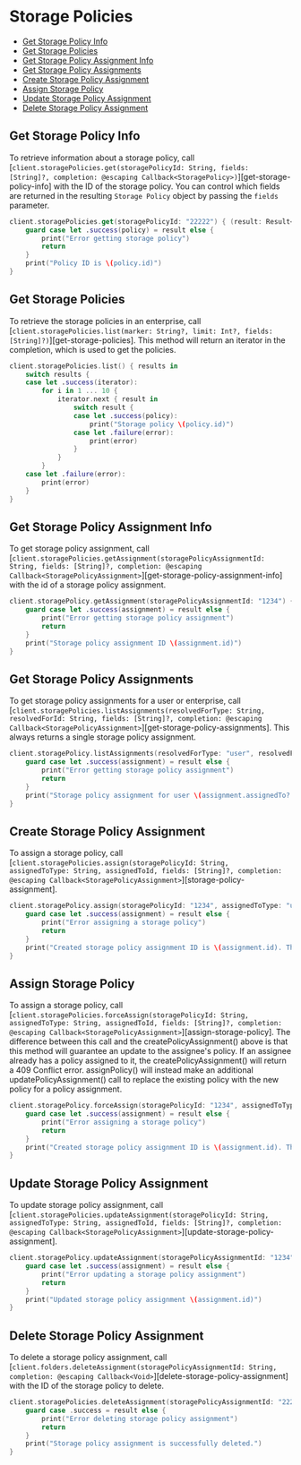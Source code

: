 Storage Policies
=======

<!-- START doctoc generated TOC please keep comment here to allow auto update -->
<!-- DON'T EDIT THIS SECTION, INSTEAD RE-RUN doctoc TO UPDATE -->


- [Get Storage Policy Info](#get-storage-policy-info)
- [Get Storage Policies](#get-storage-policies)
- [Get Storage Policy Assignment Info](#get-storage-policy-assignment-info)
- [Get Storage Policy Assignments](#get-storage-policy-assignments)
- [Create Storage Policy Assignment](#create-storage-policy-assignment)
- [Assign Storage Policy](#assign-storage-policy)
- [Update Storage Policy Assignment](#update-storage-policy-assignment)
- [Delete Storage Policy Assignment](#delete-storage-policy-assignment)

<!-- END doctoc generated TOC please keep comment here to allow auto update -->

Get Storage Policy Info
---------------

To retrieve information about a storage policy, call
[`client.storagePolicies.get(storagePolicyId: String, fields: [String]?, completion: @escaping Callback<StoragePolicy>)`][get-storage-policy-info]
with the ID of the storage policy.  You can control which fields are returned in the resulting `Storage Policy` object by passing the
`fields` parameter.

<!-- sample get_storage_policies_id -->   
```swift
client.storagePolicies.get(storagePolicyId: "22222") { (result: Result<StoragePolicy, BoxSDKError>) in
    guard case let .success(policy) = result else {
        print("Error getting storage policy")
        return
    }
    print("Policy ID is \(policy.id)")
}
```

Get Storage Policies
--------------------

To retrieve the storage policies in an enterprise, call
[`client.storagePolicies.list(marker: String?, limit: Int?, fields: [String]?)`][get-storage-policies].  This method will return an iterator in the completion, which is used to get the policies.

<!-- sample get_storage_policies -->   
```swift
client.storagePolicies.list() { results in
    switch results {
    case let .success(iterator):
        for i in 1 ... 10 {
            iterator.next { result in
                switch result {
                case let .success(policy):
                    print("Storage policy \(policy.id)")
                case let .failure(error):
                    print(error)
                }
            }
        }
    case let .failure(error):
        print(error)
    }
}
```

Get Storage Policy Assignment Info
----------------------------------

To get storage policy assignment, call
[`client.storagePolicies.getAssignment(storagePolicyAssignmentId: String, fields: [String]?, completion: @escaping Callback<StoragePolicyAssignment>`][get-storage-policy-assignment-info]
with the id of a storage policy assignment.

<!-- sample get_storage_policy_assignments_id -->   
```swift
client.storagePolicy.getAssignment(storagePolicyAssignmentId: "1234") { (result: Result<StoragePolicyAssignment, BoxSDKError>) in
    guard case let .success(assignment) = result else {
        print("Error getting storage policy assignment")
        return
    }
    print("Storage policy assignment ID \(assignment.id)")
}
```
Get Storage Policy Assignments
------------------------------

To get storage policy assignments for a user or enterprise, call
[`client.storagePolicies.listAssignments(resolvedForType: String, resolvedForId: String, fields: [String]?, completion: @escaping Callback<StoragePolicyAssignment>`][get-storage-policy-assignments]. This always returns a single storage policy assignment.

<!-- sample get_storage_policy_assignments -->   
```swift
client.storagePolicy.listAssignments(resolvedForType: "user", resolvedForId: "1234") { (result: Result<StoragePolicyAssignment, BoxSDKError>) in
    guard case let .success(assignment) = result else {
        print("Error getting storage policy assignment")
        return
    }
    print("Storage policy assignment for user \(assignment.assignedTo?.id) is \(assignment.id)")
}
```

Create Storage Policy Assignment
--------------------------------

To assign a storage policy, call
[`client.storagePolicies.assign(storagePolicyId: String, assignedToType: String, assignedToId, fields: [String]?, completion: @escaping Callback<StoragePolicyAssignment>`][storage-policy-assignment].

<!-- sample post_storage_policy_assignments -->   
```swift
client.storagePolicy.assign(storagePolicyId: "1234", assignedToType: "user", assignedToId: "123") { (result: Result<StoragePolicyAssignment, BoxSDKError>) in
    guard case let .success(assignment) = result else {
        print("Error assigning a storage policy")
        return
    }
    print("Created storage policy assignment ID is \(assignment.id). The ID of the user it is assigned to \(assignment.assignedTo?.id)")
}
```

Assign Storage Policy
---------------------

To assign a storage policy, call
[`client.storagePolicies.forceAssign(storagePolicyId: String, assignedToType: String, assignedToId, fields: [String]?, completion: @escaping Callback<StoragePolicyAssignment>`][assign-storage-policy]. The difference between this call and the createPolicyAssignment() above is that this method will guarantee an update to the assignee's policy. If an assignee already has a policy assigned to it, the createPolicyAssignment() will return a 409 Conflict error. assignPolicy() will instead make an additional updatePolicyAssignment() call to replace the existing policy with the new policy for a policy assignment.

<!-- sample post_storage_policy_assignments force -->   
```swift
client.storagePolicy.forceAssign(storagePolicyId: "1234", assignedToType: "user", assignedToId: "123") { (result: Result<StoragePolicyAssignment, BoxSDKError>) in
    guard case let .success(assignment) = result else {
        print("Error assigning a storage policy")
        return
    }
    print("Created storage policy assignment ID is \(assignment.id). The ID of the user it is assigned to \(assignment.assignedTo?.id)")
}
```

Update Storage Policy Assignment
--------------------------------

To update storage policy assignment, call
[`client.storagePolicies.updateAssignment(storagePolicyId: String, assignedToType: String, assignedToId, fields: [String]?, completion: @escaping Callback<StoragePolicyAssignment>`][update-storage-policy-assignment].

<!-- sample put_storage_policy_assignments_id -->   
```swift
client.storagePolicy.updateAssignment(storagePolicyAssignmentId: "1234", storagePolicyId: "123") { (result: Result<StoragePolicyAssignment, BoxSDKError>) in
    guard case let .success(assignment) = result else {
        print("Error updating a storage policy assignment")
        return
    }
    print("Updated storage policy assignment \(assignment.id)")
}
```

Delete Storage Policy Assignment
--------------------------------

To delete a storage policy assignment, call
[`client.folders.deleteAssignment(storagePolicyAssignmentId: String, completion: @escaping Callback<Void>`][delete-storage-policy-assignment]
with the ID of the storage policy to delete.

<!-- sample delete_storage_policy_assignments_id -->   
```swift
client.storagePolicies.deleteAssignment(storagePolicyAssignmentId: "22222") { result: Result<Void, BoxSDKError>} in
    guard case .success = result else {
        print("Error deleting storage policy assignment")
        return
    }
    print("Storage policy assignment is successfully deleted.")
}
```
